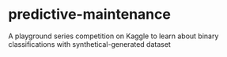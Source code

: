 # predictive-maintenance
A playground series competition on Kaggle to learn about binary classifications with synthetical-generated dataset
